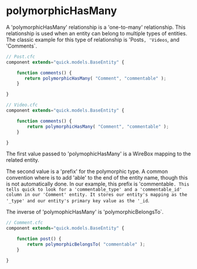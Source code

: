 # polymorphicHasMany

A 'polymorphicHasMany' relationship is a 'one-to-many' relationship. This relationship is used when an entity can belong to multiple types of entities. The classic example for this type of relationship is 'Posts`, 'Videos`, and 'Comments`.

```javascript
// Post.cfc
component extends="quick.models.BaseEntity" {

    function comments() {
       return polymorphicHasMany( "Comment", "commentable" );
    }

}
```

```javascript
// Video.cfc
component extends="quick.models.BaseEntity" {

    function comments() {
        return polymorphicHasMany( "Comment", "commentable" );
    }

}
```

The first value passed to 'polymophicHasMany' is a WireBox mapping to the related entity.

The second value is a 'prefix' for the polymorphic type. A common convention where is to add 'able' to the end of the entity name, though this is not automatically done. In our example, this prefix is 'commentable`. This tells quick to look for a 'commentable_type' and a 'commentable_id' column in our 'Comment' entity. It stores our entity's mapping as the '_type' and our entity's primary key value as the '_id`.

The inverse of 'polymophicHasMany' is 'polymorphicBelongsTo`.

```javascript
// Comment.cfc
component extends="quick.models.BaseEntity" {

    function post() {
        return polymorphicBelongsTo( "commentable" );
    }

}
```

